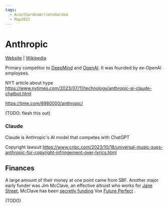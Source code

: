 ```yaml
---
tags:
  - AvantGardeaArriereGardea
  - Map2022
---
```


# Anthropic

[Website]() | [Wikipedia](https://en.wikipedia.org/wiki/Anthropic)

Primary competitor to [DeepMind]() and [OpenAI](). It was founded by ex-OpenAI employees. 

NYT article about hype
https://www.nytimes.com/2023/07/11/technology/anthropic-ai-claude-chatbot.html

https://time.com/6980000/anthropic/

(TODO: flesh this out)

### Claude

Claude is Anthropic's AI model that competes with ChatGPT

Copyright lawsuit
https://www.cnbc.com/2023/10/18/universal-music-sues-anthropic-for-copyright-infringement-over-lyrics.html

## Finances

A large amount of their money at one point came from SBF. Another major early funder was Jim McClave, an effective altruist who works for [Jane Street](), McClave has been [secretly funding]() Vox [Future Perfect]() .

(TODO)